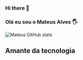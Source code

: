 ### Hi there 👋

 ### Olá eu sou o Mateus Alves 🖐️


 ![Mateus GitHub stats](https://github-readme-stats.vercel.app/api?username=MateusReal10&show_icons=true&theme=dark)

  
  ## Amante da tecnologia 
  </div>
